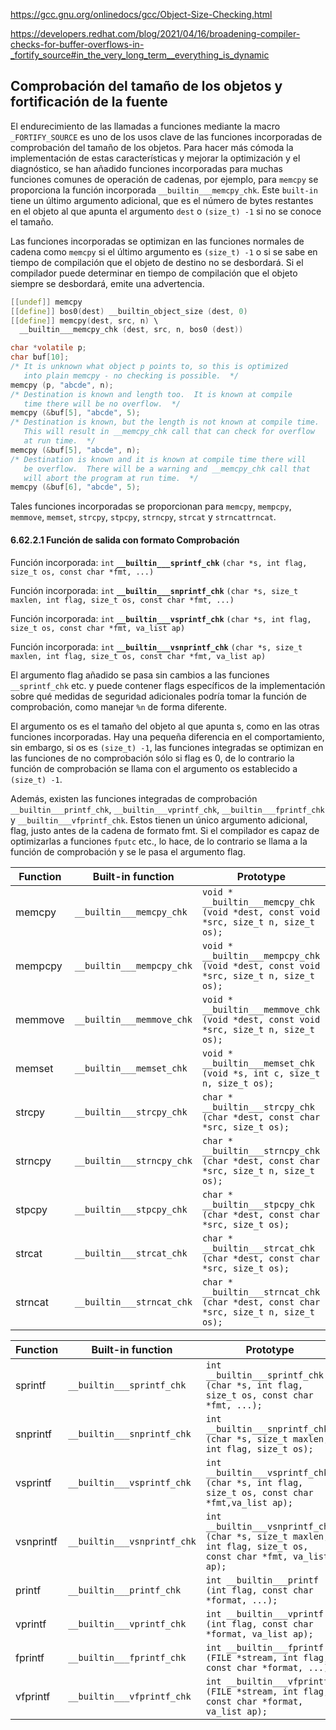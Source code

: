 https://gcc.gnu.org/onlinedocs/gcc/Object-Size-Checking.html

https://developers.redhat.com/blog/2021/04/16/broadening-compiler-checks-for-buffer-overflows-in-_fortify_source#in_the_very_long_term__everything_is_dynamic
## Comprobación del tamaño de los objetos y fortificación de la fuente
El endurecimiento de las llamadas a funciones mediante la macro ``_FORTIFY_SOURCE`` es uno de los usos clave de las funciones incorporadas de comprobación del tamaño de los objetos. Para hacer más cómoda la implementación de estas características y mejorar la optimización y el diagnóstico, se han añadido funciones incorporadas para muchas funciones comunes de operación de cadenas, por ejemplo, para ``memcpy`` se proporciona la función incorporada ``__builtin___memcpy_chk``. Este ``built-in`` tiene un último argumento adicional, que es el número de bytes restantes en el objeto al que apunta el argumento ``dest`` o ``(size_t) -1`` si no se conoce el tamaño.

Las funciones incorporadas se optimizan en las funciones normales de cadena como ``memcpy`` si el último argumento es ``(size_t) -1`` o si se sabe en tiempo de compilación que el objeto de destino no se desbordará. Si el compilador puede determinar en tiempo de compilación que el objeto siempre se desbordará, emite una advertencia.
```c
[[undef]] memcpy
[[define]] bos0(dest) __builtin_object_size (dest, 0)
[[define]] memcpy(dest, src, n) \
  __builtin___memcpy_chk (dest, src, n, bos0 (dest))

char *volatile p;
char buf[10];
/* It is unknown what object p points to, so this is optimized
   into plain memcpy - no checking is possible.  */
memcpy (p, "abcde", n);
/* Destination is known and length too.  It is known at compile
   time there will be no overflow.  */
memcpy (&buf[5], "abcde", 5);
/* Destination is known, but the length is not known at compile time.
   This will result in __memcpy_chk call that can check for overflow
   at run time.  */
memcpy (&buf[5], "abcde", n);
/* Destination is known and it is known at compile time there will
   be overflow.  There will be a warning and __memcpy_chk call that
   will abort the program at run time.  */
memcpy (&buf[6], "abcde", 5);
```
Tales funciones incorporadas se proporcionan para ``memcpy``, ``mempcpy``, ``memmove``, ``memset``, ``strcpy``, ``stpcpy``, ``strncpy``, ``strcat`` y ``strncattrncat``.

#### 6.62.2.1 Función de salida con formato Comprobación[](https://gcc.gnu.org/onlinedocs/gcc/Object-Size-Checking.html#Formatted-Output-Function-Checking)

Función incorporada: `int` **``__builtin___sprintf_chk``** `(char *s, int flag, size_t os, const char *fmt, ...)`[](https://gcc.gnu.org/onlinedocs/gcc/Object-Size-Checking.html#index-_005f_005fbuiltin_005f_005f_005fsprintf_005fchk)

Función incorporada: `int` **``__builtin___snprintf_chk``** `(char *s, size_t maxlen, int flag, size_t os, const char *fmt, ...)`[](https://gcc.gnu.org/onlinedocs/gcc/Object-Size-Checking.html#index-_005f_005fbuiltin_005f_005f_005fsnprintf_005fchk)

Función incorporada: `int` **``__builtin___vsprintf_chk``** `(char *s, int flag, size_t os, const char *fmt, va_list ap)`[](https://gcc.gnu.org/onlinedocs/gcc/Object-Size-Checking.html#index-_005f_005fbuiltin_005f_005f_005fvsprintf_005fchk)

Función incorporada: `int` **``__builtin___vsnprintf_chk``** `(char *s, size_t maxlen, int flag, size_t os, const char *fmt, va_list ap)`[](https://gcc.gnu.org/onlinedocs/gcc/Object-Size-Checking.html#index-_005f_005fbuiltin_005f_005f_005fvsnprintf_005fchk)

El argumento flag añadido se pasa sin cambios a las funciones `__sprintf_chk` etc. y puede contener flags específicos de la implementación sobre qué medidas de seguridad adicionales podría tomar la función de comprobación, como manejar `%n` de forma diferente.

El argumento os es el tamaño del objeto al que apunta s, como en las otras funciones incorporadas. Hay una pequeña diferencia en el comportamiento, sin embargo, si os es `(size_t) -1`, las funciones integradas se optimizan en las funciones de no comprobación sólo si flag es 0, de lo contrario la función de comprobación se llama con el argumento os establecido a `(size_t) -1`.

Además, existen las funciones integradas de comprobación `__builtin___printf_chk`, `__builtin___vprintf_chk`, `__builtin___fprintf_chk` y `__builtin___vfprintf_chk`. Estos tienen un único argumento adicional, flag, justo antes de la cadena de formato fmt. Si el compilador es capaz de optimizarlas a funciones `fputc` etc., lo hace, de lo contrario se llama a la función de comprobación y se le pasa el argumento flag.

| Function | Built-in function           | Prototype                                                                              |
| -------- | --------------------------- | -------------------------------------------------------------------------------------- |
| memcpy   | ``__builtin___memcpy_chk``  | ``void * __builtin___memcpy_chk (void *dest, const void *src, size_t n, size_t os);``  |
| mempcpy  | ``__builtin___mempcpy_chk`` | ``void * __builtin___mempcpy_chk (void *dest, const void *src, size_t n, size_t os);`` |
| memmove  | ``__builtin___memmove_chk`` | ``void * __builtin___memmove_chk (void *dest, const void *src, size_t n, size_t os);`` |
| memset   | ``__builtin___memset_chk``  | ``void * __builtin___memset_chk (void *s, int c, size_t n, size_t os);``               |
| strcpy   | ``__builtin___strcpy_chk``  | ``char * __builtin___strcpy_chk (char *dest, const char *src, size_t os);``            |
| strncpy  | ``__builtin___strncpy_chk`` | ``char * __builtin___strncpy_chk (char *dest, const char *src, size_t n, size_t os);`` |
| stpcpy   | ``__builtin___stpcpy_chk``  | ``char * __builtin___stpcpy_chk (char *dest, const char *src, size_t os);``            |
| strcat   | ``__builtin___strcat_chk``  | ``char * __builtin___strcat_chk (char *dest, const char *src, size_t os);``            |
| strncat  | ``__builtin___strncat_chk`` | ``char * __builtin___strncat_chk (char *dest, const char *src, size_t n, size_t os);`` |

| Function  | Built-in function             | Prototype                                                                                                     |
| --------- | ----------------------------- | ------------------------------------------------------------------------------------------------------------- |
| sprintf   | ``__builtin___sprintf_chk``   | ``int __builtin___sprintf_chk (char *s, int flag, size_t os, const char *fmt, ...);``                         |
| snprintf  | ``__builtin___snprintf_chk``  | ``int __builtin___snprintf_chk (char *s, size_t maxlen, int flag, size_t os);``                               |
| vsprintf  | ``__builtin___vsprintf_chk``  | ``int __builtin___vsprintf_chk (char *s, int flag, size_t os, const char *fmt,va_list ap);``                  |
| vsnprintf | ``__builtin___vsnprintf_chk`` | ``int __builtin___vsnprintf_chk (char *s, size_t maxlen, int flag, size_t os, const char *fmt, va_list ap);`` |
| printf    | ``__builtin___printf_chk``    | ``int __builtin___printf (int flag, const char *format, ...);``                                               |
| vprintf   | ``__builtin___vprintf_chk``   | ``int __builtin___vprintf (int flag, const char *format, va_list ap);``                                       |
| fprintf   | ``__builtin___fprintf_chk``   | ``int __builtin___fprintf (FILE *stream, int flag, const char *format, ...);``                                |
| vfprintf  | ``__builtin___vfprintf_chk``  | ``int __builtin___vfprintf (FILE *stream, int flag, const char *format, va_list ap);``                        |